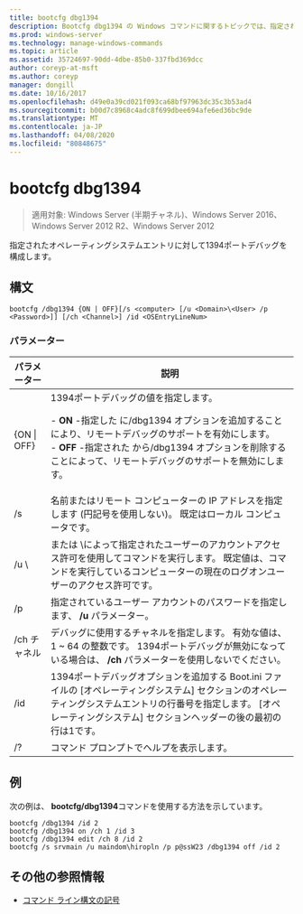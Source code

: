 ```yaml
---
title: bootcfg dbg1394
description: Bootcfg dbg1394 の Windows コマンドに関するトピックでは、指定されたオペレーティングシステムエントリに対して1394ポートのデバッグが構成されています。
ms.prod: windows-server
ms.technology: manage-windows-commands
ms.topic: article
ms.assetid: 35724697-90dd-4dbe-85b0-337fbd369dcc
author: coreyp-at-msft
ms.author: coreyp
manager: dongill
ms.date: 10/16/2017
ms.openlocfilehash: d49e0a39cd021f093ca68bf97963dc35c3b53ad4
ms.sourcegitcommit: b00d7c8968c4adc8f699dbee694afe6ed36bc9de
ms.translationtype: MT
ms.contentlocale: ja-JP
ms.lasthandoff: 04/08/2020
ms.locfileid: "80848675"
---
```

# <a name="bootcfg-dbg1394"></a>bootcfg dbg1394

>適用対象: Windows Server (半期チャネル)、Windows Server 2016、Windows Server 2012 R2、Windows Server 2012

指定されたオペレーティングシステムエントリに対して1394ポートデバッグを構成します。

## <a name="syntax"></a>構文
```
bootcfg /dbg1394 {ON | OFF}[/s <computer> [/u <Domain>\<User> /p <Password>]] [/ch <Channel>] /id <OSEntryLineNum>
```
### <a name="parameters"></a>パラメーター

|      パラメーター       |                                                                                                                                           説明                                                                                                                                            |
|----------------------|--------------------------------------------------------------------------------------------------------------------------------------------------------------------------------------------------------------------------------------------------------------------------------------------------|
|   {ON &#124; OFF}    | 1394ポートデバッグの値を指定します。<p>-   **ON** -指定した <OSEntryLineNum>に/dbg1394 オプションを追加することにより、リモートデバッグのサポートを有効にします。<br />-   **OFF** -指定された <OSEntryLineNum>から/dbg1394 オプションを削除することによって、リモートデバッグのサポートを無効にします。 |
|    /s <computer>     |                                                                                        名前またはリモート コンピューターの IP アドレスを指定します (円記号を使用しない)。 既定はローカル コンピュータです。                                                                                        |
| /u <Domain>\\<User>  |                                               <User> または <Domain>\\<User>によって指定されたユーザーのアカウントアクセス許可を使用してコマンドを実行します。 既定値は、コマンドを実行しているコンピューターの現在のログオンユーザーのアクセス許可です。                                               |
|    /p <Password>     |                                                                                                      指定されているユーザー アカウントのパスワードを指定します、 **/u** パラメーター。                                                                                                       |
|     /ch チャネル      |                                                           デバッグに使用するチャネルを指定します。 有効な値は、1 ~ 64 の整数です。 1394ポートデバッグが無効になっている場合は、 **/ch** <Channel> パラメーターを使用しないでください。                                                           |
| /id <OSEntryLineNum> |                                  1394ポートデバッグオプションを追加する Boot.ini ファイルの [オペレーティングシステム] セクションのオペレーティングシステムエントリの行番号を指定します。 [オペレーティングシステム] セクションヘッダーの後の最初の行は1です。                                  |
|          /?          |                                                                                                                               コマンド プロンプトでヘルプを表示します。                                                                                                                               |

## <a name="examples"></a><a name=BKMK_examples></a>例
次の例は、 **bootcfg/dbg1394**コマンドを使用する方法を示しています。
```
bootcfg /dbg1394 /id 2 
bootcfg /dbg1394 on /ch 1 /id 3 
bootcfg /dbg1394 edit /ch 8 /id 2 
bootcfg /s srvmain /u maindom\hiropln /p p@ssW23 /dbg1394 off /id 2
```
## <a name="additional-references"></a>その他の参照情報
- [コマンド ライン構文の記号](command-line-syntax-key.md)
